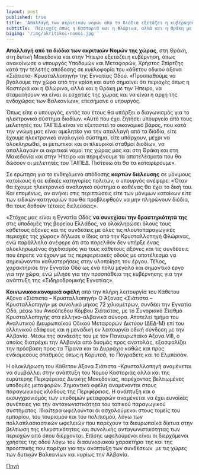 ```yaml
---
layout: post
published: true
title: 'Απαλλαγή των ακριτικών νομών από τα διόδια εξετάζει η κυβέρνηση'
subtitle: 'Περιοχές όπως η Καστοριά και η Φλώρινα, αλλά και η Θράκη με την Ήπειρο πρέπει να σταματήσουν να είναι οι εσχατιές της χώρας, είπε ο υπουργός.'
bigimg: '/img/akritikoi-nomoi.jpg'	
---
```


**Απαλλαγή από τα διόδια των ακριτικών Νομών της χώρας**, στη Θράκη, στη δυτική Μακεδονία και στην Ήπειρο εξετάζει η κυβέρνηση, όπως ανακοίνωσε ο υπουργός Υποδομών και Μεταφορών, Χρήστος Σπίρτζης κατά την τελετής απόδοσης σε κυκλοφορία του κάθετου οδικού άξονα «Σιάτιστα- Κρυσταλλοπηγή» της Εγνατίας Οδού.
«Προσπαθούμε να βγάλουμε την χώρα από την κρίση και αυτό σημαίνει ότι περιοχές όπως η Καστοριά και η Φλώρινα, αλλά και η Θράκη με την Ήπειρο, να σταματήσουν να είναι οι εσχατιές της χώρας και να είναι η αρχή της ενδοχώρας των Βαλκανίων», επεσήμανε ο υπουργός.

Όπως είπε ο υπουργός, εντός του έτους θα υπάρξει ο διαγωνισμός για το ηλεκτρονικό σύστημα διοδίων. «Αυτό που έχει ζητήσει υπουργείο από τους μελετητές του ΤΑΙΠΕΔ είναι να εξεταστεί το οικονομικό βάρος, που κατά την γνώμη μας είναι αμελητέο για την απαλλαγή από τα διόδια, είτε έχουμε ηλεκτρονικό αναλογικό σύστημα, είτε υπάρχουν, μέχρι να ολοκληρωθεί, οι μετωπικοί και οι πλευρικοί σταθμοί διοδίων, να απαλλαγούν οι ακριτικοί νομοί της χώρας μας και στη Θράκη και στη Μακεδονία και στην Ήπειρο και περιμένουμε τα αποτελέσματα που θα δώσουν οι μελετητές του ΤΑΙΠΕΔ. Πιστεύω ότι θα τα καταφέρουμε». 

Σε ερώτηση για το ενδεχόμενο απόδοσης **καρτών διέλευσης** σε μόνιμους κατοίκους ή σε ειδικές κατηγορίες πολιτών, ο υπουργός ανέφερε: «Όταν θα έχουμε ηλεκτρονικό αναλογικό σύστημα ο καθένας θα έχει το δική του. Και επομένως, αν ανήκει στις περιπτώσεις είτε των μόνιμων κατοίκων είτε των ειδικών κατηγοριών που θα προβλεφθούν να μην πληρώνουν διόδια, θα τους δοθούν τέτοιες διελεύσεις».

«Στόχος μας είναι η Εγνατία Οδός **να συνεχίσει την δραστηριότητά της** στις υποδομές της βορείου Ελλάδος, να ολοκληρώσει όλους τους κάθετους άξονες και τις συνδέσεις με όλες τις πλουτοπαραγωγικές περιοχές της χώρας» δήλωσε ο ίδιος από την Κρυσταλλοπηγή Φλώρινας, ενώ παράλληλα ανέφερε ότι στο παρελθόν δεν υπήρξε ένας ολοκληρωμένος σχεδιασμός για τους κάθετους άξονες και τις συνδέσεις που έπρεπε να έχουν με τις περιφερειακές οδούς με αποτέλεσμα να σημειώνονται καθυστερήσεις στην υλοποίηση του έργου.
Τέλος, χαρακτήρισε την Εγνατία Οδό ως ένα πολύ μεγάλο και σημαντικό έργο για την χώρα, ενώ μίλησε για την προσπάθεια της κυβέρνησης για την ανάπτυξη της «Σιδηροδρομικής Εγνατίας».

**Κοινωνικοοικονομικά οφέλη** από την πλήρη λειτουργία του Κάθετου Αξονα «Σιάτιστα – Κρυσταλλοπηγή»
Ο Άξονας «Σιάτιστα – Κρυσταλλοπηγή» με συνολικό μήκος 72 χιλιομέτρων, συνδέει την Εγνατία Οδό, μέσω του Ανισόπεδου Κόμβου Σιάτιστας, με το Συνοριακό Σταθμό Κρυσταλλοπηγής στα ελληνο-αλβανικά σύνορα. Αποτελεί τμήμα του Αναλυτικού Διευρωπαϊκού Οδικού Μεταφορών Δικτύου (ΔΕΔ-Μ) επί του ελληνικού εδάφους και η μοναδική εν λειτουργία οδική σύνδεση με την Αλβανία. Μέσω της σύνδεσής του με τον Πανευρωπαϊκό Άξονα VIII, ο οποίος διατρέχει την Αλβανία από δυσμάς προς ανατολάς, εξασφαλίζει την πρόσβαση προς τα Τίρανα και το Δυρράχιο καθώς και προς ενδιάμεσους σταθμούς όπως η Κορυτσά, το Πόγραδετς και το Ελμπασάν. 

Η ολοκλήρωση του Κάθετου Αξονα Σιάτιστα –Κρυσταλλοπηγή αναμένεται να συμβάλλει στην ανάπτυξη του Νομού Καστοριάς αλλά και της ευρύτερης Περιφέρειας Δυτικής Μακεδονίας, παρέχοντας βελτιωμένες υποδομές μεταφορών. Σημαντικά οφέλη αναμένονται στους παραγωγικούς κλάδους της Περιφέρειας. Η ανάπτυξη και ο εκσυγχρονισμός των υποδομών μεταφορών αναμένεται να έχει ευνοϊκές συνέπειες για την ανταγωνιστικότητα του τοπικού παραγωγικού συστήματος. Ιδιαίτερα ωφελούνται οι ασχολούμενοι στους τομείς του εμπορίου, του τουρισμού και του πολιτισμού, λόγω των πολλαπλασιαστικών ωφελειών που παρέχουν τα διευρωπαϊκά δίκτυα στην βελτίωση της ελκυστικότητας και συνολικής ανταγωνιστικότητας των περιοχών από όπου διέρχονται. Επίσης ωφελούμενοι είναι οι διερχόμενοι χρήστες της οδού λόγω του διασυνοριακού χαρακτήρα της και της προοπτικής που παρέχει για την ανάπτυξη των συνδέσεων  με τις χώρες των δυτικών Βαλκανίων και κυρίως την Αλβανία.


[Πηγή](https://www.voria.gr/article/apallagi-apo-ta-diodia-stous-akritikous-nomous-exetazi-i-kivernisi)
